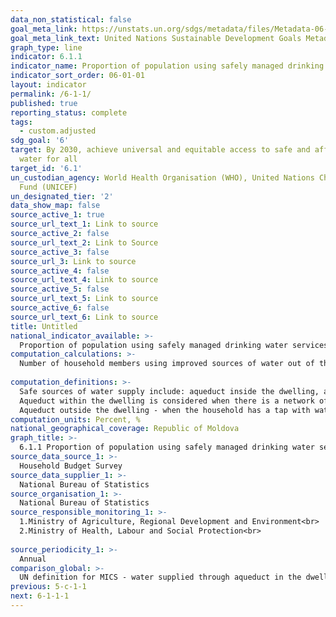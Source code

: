 ```yaml
---
data_non_statistical: false
goal_meta_link: https://unstats.un.org/sdgs/metadata/files/Metadata-06-01-01.pdf
goal_meta_link_text: United Nations Sustainable Development Goals Metadata (pdf 428kB)
graph_type: line
indicator: 6.1.1
indicator_name: Proportion of population using safely managed drinking water services
indicator_sort_order: 06-01-01
layout: indicator
permalink: /6-1-1/
published: true
reporting_status: complete
tags:
  - custom.adjusted
sdg_goal: '6'
target: By 2030, achieve universal and equitable access to safe and affordable drinking
  water for all
target_id: '6.1'
un_custodian_agency: World Health Organisation (WHO), United Nations Children's Emergency
  Fund (UNICEF)
un_designated_tier: '2'
data_show_map: false
source_active_1: true
source_url_text_1: Link to source
source_active_2: false
source_url_text_2: Link to Source
source_active_3: false
source_url_3: Link to source
source_active_4: false
source_url_text_4: Link to source
source_active_5: false
source_url_text_5: Link to source
source_active_6: false
source_url_text_6: Link to source
title: Untitled
national_indicator_available: >-
  Proportion of population using safely managed drinking water services
computation_calculations: >-
  Number of household members using improved sources of water out of the total number of household members *100<br> 
  
computation_definitions: >-
  Safe sources of water supply include: aqueduct inside the dwelling, aqueduct outside the dwelling, including from spring well / public network.<br> 
  Aqueduct within the dwelling is considered when there is a network of water distribution within the premises, through which water comes from centralised networks, artesian well, own well, as well house with isolated kitchen in which a tap is installed from the network of water distribution.<br> 
  Aqueduct outside the dwelling - when the household has a tap with water located in the courtyard, and the network does not get to the dwelling.
computation_units: Percent, %
national_geographical_coverage: Republic of Moldova
graph_title: >-
  6.1.1 Proportion of population using safely managed drinking water services 
source_data_source_1: >-
  Household Budget Survey 
source_data_supplier_1: >-
  National Bureau of Statistics
source_organisation_1: >-
  National Bureau of Statistics
source_responsible_monitoring_1: >-
  1.Ministry of Agriculture, Regional Development and Environment<br> 
  2.Ministry of Health, Labour and Social Protection<br> 
  
source_periodicity_1: >-
  Annual
comparison_global: >-
  UN definition for MICS - water supplied through aqueduct in the dwelling/household, protected well/spring was not taken into consideration if the sanitary protection zone is organised or not, as well as distance up to the possible pollution sources. At the same time the access to improved source does not mean automatically access to safe sources of drinking water, and this may be determined only by competent authorities after quality investigation, which was not the object of the given study
previous: 5-c-1-1
next: 6-1-1-1
---
```

